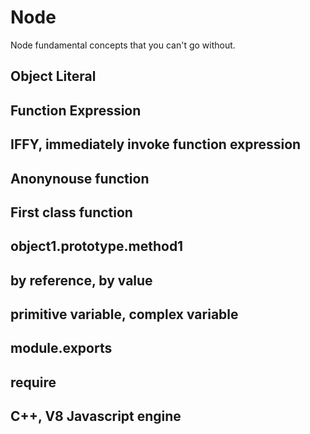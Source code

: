 # Node
Node fundamental concepts that you can't go without.

## Object Literal
## Function Expression
## IFFY, immediately invoke function expression
## Anonynouse function
## First class function
## object1.prototype.method1
## by reference, by value
## primitive variable, complex variable

## module.exports
## require
## C++, V8 Javascript engine
